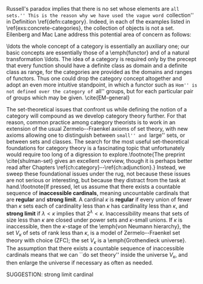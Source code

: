  Russell's paradox implies that there is no set whose elements are ``all sets.'' This is the reason why we have used the vague word ``collection'' in Definition \ref{defn:category}. Indeed, in each of the examples listed in \ref{exs:concrete-categories}, the collection of objects is not a set. Eilenberg and Mac Lane address this potential area of concern as follows:

\ldots the whole concept of a category is essentially an auxiliary one; our basic concepts are essentially those of a \emph{functor} and of a natural transformation \ldots. The idea of a category is required only by the precept that every function should have a definite class as domain and a definite class as range, for the categories are provided as the domains and ranges of functors. Thus one could drop the category concept altogether and adopt an even more intuitive standpoint, in which a functor such as ``Hom'' is not defined over the category of ``all'' groups, but for each particular pair of groups which may be given. \cite{EM-general}

The set-theoretical issues that confront us while defining the notion of a category will compound as we develop category theory further. For that reason, common practice among category theorists is to work in an extension of the usual Zermelo--Fraenkel axioms of set theory, with new axioms allowing one to distinguish between ``small'' and ``large'' sets, or between sets and classes. The search for the most useful set-theoretical foundations for category theory is a  fascinating topic that unfortunately would require too long of a digression to explore.\footnote{The preprint \cite{shulman-set} gives an excellent overview, though it is perhaps better read after Chapters \ref{ch:category}--\ref{ch:adjunction}.} Instead, we  sweep these foundational issues under the rug,
 not because these issues are not serious or interesting, but because they distract from the task at hand.\footnote{If pressed, let us assume that there exists a countable sequence of **inaccessible cardinals**, meaning uncountable cardinals that are **regular**  and **strong limit**. A cardinal $\kappa$ is **regular** if every union of fewer than $\kappa$ sets each of cardinality less than $\kappa$ has cardinality less than $\kappa$, and **strong limit** if $\lambda < \kappa$ implies that $2^\lambda < \kappa$. Inaccessibility means that sets of size less than $\kappa$ are closed under power sets and $\kappa$-small unions. If $\kappa$ is inaccessible, then the $\kappa$-stage of the \emph{von Neumann hierarchy}, the set $V_\kappa$ of sets of rank less than $\kappa$, is a model of Zermelo--Fraenkel set theory with choice (ZFC); the set $V_\kappa$ is a \emph{Grothendieck universe}. The assumption that there exists a countable sequence of inaccessible cardinals means that we can ``do set theory'' inside the universe $V_{\kappa}$, and then enlarge the universe if necessary as often as needed.

SUGGESTION: strong limit cardinal